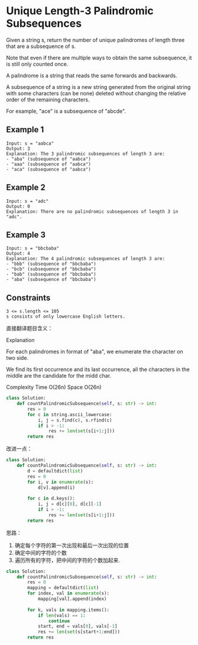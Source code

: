 # Unique Length-3 Palindromic Subsequences

Given a string s, return the number of unique palindromes of length three that are a subsequence of s.

Note that even if there are multiple ways to obtain the same subsequence, it is still only counted once.

A palindrome is a string that reads the same forwards and backwards.

A subsequence of a string is a new string generated from the original string with some characters (can be none) deleted without changing the relative order of the remaining characters.

For example, "ace" is a subsequence of "abcde".

## Example 1

```text
Input: s = "aabca"
Output: 3
Explanation: The 3 palindromic subsequences of length 3 are:
- "aba" (subsequence of "aabca")
- "aaa" (subsequence of "aabca")
- "aca" (subsequence of "aabca")
```

## Example 2

```text
Input: s = "adc"
Output: 0
Explanation: There are no palindromic subsequences of length 3 in "adc".
```

## Example 3

```text
Input: s = "bbcbaba"
Output: 4
Explanation: The 4 palindromic subsequences of length 3 are:
- "bbb" (subsequence of "bbcbaba")
- "bcb" (subsequence of "bbcbaba")
- "bab" (subsequence of "bbcbaba")
- "aba" (subsequence of "bbcbaba")
```

## Constraints

```text
3 <= s.length <= 105
s consists of only lowercase English letters.
```

直接翻译题目含义：

Explanation

For each palindromes in format of "aba", we enumerate the character on two side.

We find its first occurrence and its last occurrence, all the characters in the middle are the candidate for the midd char.

Complexity
Time O(26n)
Space O(26n)

```python
class Solution:
    def countPalindromicSubsequence(self, s: str) -> int:
        res = 0
        for c in string.ascii_lowercase:
            i, j = s.find(c), s.rfind(c)
            if i > -1:
                res += len(set(s[i+1:j]))
        return res
```

改进一点：

```python
class Solution:
    def countPalindromicSubsequence(self, s: str) -> int:
        d = defaultdict(list)
        res = 0
        for i, v in enumerate(s):
            d[v].append(i)
        
        for c in d.keys():
            i, j = d[c][0], d[c][-1]
            if i > -1:
                res += len(set(s[i+1:j]))
        return res
```

思路：
1. 确定每个字符的第一次出现和最后一次出现的位置
2. 确定中间的字符的个数
3. 遍历所有的字符，把中间的字符的个数加起来.

```python
class Solution:
    def countPalindromicSubsequence(self, s: str) -> int:
        res = 0
        mapping = defaultdict(list)
        for index, val in enumerate(s):
            mapping[val].append(index)
        
        for k, vals in mapping.items():
            if len(vals) == 1:
                continue
            start, end = vals[0], vals[-1]
            res += len(set(s[start+1:end]))
        return res
```
